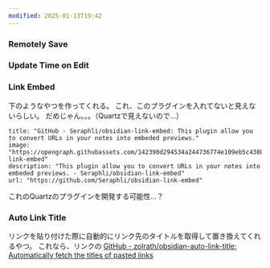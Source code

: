 ```yaml
---
modified: 2025-01-13T19:42
---
```




### Remotely Save

### Update Time on Edit

### Link Embed

下のようなやつを作ってくれる。
これ、このプラグインを入れてないと見えないらしい。
だめじゃん。。。（Quartzで見えないので…）

```embed
title: "GitHub - Seraphli/obsidian-link-embed: This plugin allow you to convert URLs in your notes into embeded previews."
image: "https://opengraph.githubassets.com/142390d294534a244736774e109eb5c43085ab597b07cefee3d7d2d3a08731c8/Seraphli/obsidian-link-embed"
description: "This plugin allow you to convert URLs in your notes into embeded previews. - Seraphli/obsidian-link-embed"
url: "https://github.com/Seraphli/obsidian-link-embed"
```

これのQuartzのプラグインを開発する可能性…？


### Auto Link Title
リンクを貼り付けた際に自動的にリンク先のタイトルを取得して置き換えてくれるやつ。
これなら、リンクの
[GitHub - zolrath/obsidian-auto-link-title: Automatically fetch the titles of pasted links](https://github.com/zolrath/obsidian-auto-link-title)
